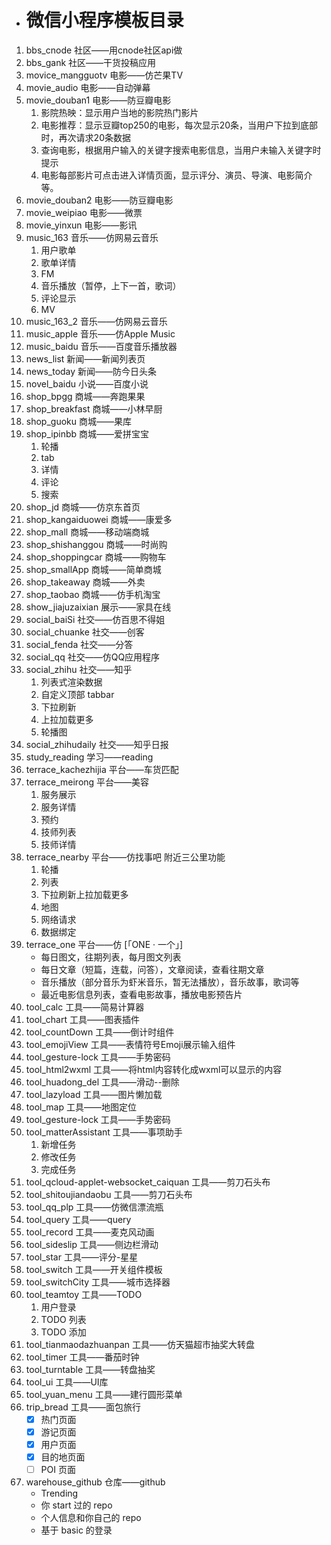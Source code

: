 ﻿- # 微信小程序模板目录
1. bbs_cnode 社区——用cnode社区api做
2. bbs_gank 社区——干货投稿应用
3. movice_mangguotv 电影——仿芒果TV
4. movie_audio 电影——自动弹幕
5. movie_douban1 电影——防豆瓣电影
	1. 影院热映：显示用户当地的影院热门影片
  	2. 电影推荐：显示豆瓣top250的电影，每次显示20条，当用户下拉到底部时，再次请求20条数据
  	3. 查询电影，根据用户输入的关键字搜索电影信息，当用户未输入关键字时提示
  	4. 电影每部影片可点击进入详情页面，显示评分、演员、导演、电影简介等。
6. movie_douban2 电影——防豆瓣电影
7. movie_weipiao 电影——微票
8. movie_yinxun 电影——影讯
9. music_163 音乐——仿网易云音乐
	1. 用户歌单
	2. 歌单详情
	3. FM
	4. 音乐播放（暂停，上下一首，歌词）
	5. 评论显示
	6. MV
10. music_163_2 音乐——仿网易云音乐
11. music_apple 音乐——仿Apple Music
12. music_baidu 音乐——百度音乐播放器
13. news_list 新闻——新闻列表页
14. news_today 新闻——防今日头条
15. novel_baidu 小说——百度小说
16. shop_bpgg 商城——奔跑果果
17. shop_breakfast 商城——小林早厨
18. shop_guoku 商城——果库
19. shop_ipinbb 商城——爱拼宝宝
	1. 轮播
	2. tab
	3. 详情
	4. 评论
	5. 搜索
20. shop_jd 商城——仿京东首页
21. shop_kangaiduowei 商城——康爱多
22. shop_mall 商城——移动端商城
23. shop_shishanggou 商城——时尚购
24. shop_shoppingcar 商城——购物车
25. shop_smallApp 商城——简单商城
26. shop_takeaway 商城——外卖
27. shop_taobao 商城——仿手机淘宝
28. show_jiajuzaixian 展示——家具在线
29. social_baiSi 社交——仿百思不得姐
30. social_chuanke 社交——创客
31. social_fenda 社交——分答
32. social_qq 社交——仿QQ应用程序
33. social_zhihu 社交——知乎
	1. 列表式渲染数据
	2. 自定义顶部 tabbar
	3. 下拉刷新
	4. 上拉加载更多
	5. 轮播图
34. social_zhihudaily 社交——知乎日报
35. study_reading 学习——reading
36. terrace_kachezhijia 平台——车货匹配
37. terrace_meirong 平台——美容
	1. 服务展示
	2. 服务详情
	3. 预约
	4. 技师列表
	5. 技师详情
38. terrace_nearby 平台——仿找事吧 附近三公里功能
	1. 轮播
	2. 列表
	3. 下拉刷新上拉加载更多
	4. 地图
	5. 网络请求
	6. 数据绑定
39. terrace_one 平台——仿 [「ONE · 一个」]
	- 每日图文，往期列表，每月图文列表
	- 每日文章（短篇，连载，问答），文章阅读，查看往期文章
	- 音乐播放（部分音乐为虾米音乐，暂无法播放），音乐故事，歌词等
	- 最近电影信息列表，查看电影故事，播放电影预告片
40. tool_calc 工具——简易计算器
40. tool_chart 工具——图表插件
40. tool_countDown 工具——倒计时组件
40. tool_emojiView 工具——表情符号Emoji展示输入组件
40. tool_gesture-lock 工具——手势密码  
40. tool_html2wxml 工具——将html内容转化成wxml可以显示的内容  
40. tool_huadong_del 工具——滑动--删除  
40. tool_lazyload 工具——图片懒加载  
40. tool_map 工具——地图定位  
40. tool_gesture-lock 工具——手势密码  
40. tool_matterAssistant 工具——事项助手  
	1. 新增任务
	2. 修改任务
	3. 完成任务
40. tool_qcloud-applet-websocket_caiquan 工具——剪刀石头布  
40. tool_shitoujiandaobu 工具——剪刀石头布
40. tool_qq_plp 工具——仿微信漂流瓶
40. tool_query 工具——query
40. tool_record 工具——麦克风动画
40. tool_sideslip 工具——侧边栏滑动
40. tool_star 工具——评分-星星
40. tool_switch 工具——开关组件模板
40. tool_switchCity 工具——城市选择器
40. tool_teamtoy 工具——TODO
	1. 用户登录
	2. TODO 列表
	3. TODO 添加
40. tool_tianmaodazhuanpan 工具——仿天猫超市抽奖大转盘
40. tool_timer 工具——番茄时钟
40. tool_turntable 工具——转盘抽奖
40. tool_ui 工具——UI库
40. tool_yuan_menu 工具——建行圆形菜单
40. trip_bread 工具——面包旅行
	- [x] 热门页面
	- [x] 游记页面
	- [x] 用户页面
	- [x] 目的地页面
	- [ ] POI 页面
40. warehouse_github 仓库——github
	- Trending
	- 你 start 过的 repo
	- 个人信息和你自己的 repo
	- 基于 basic 的登录
